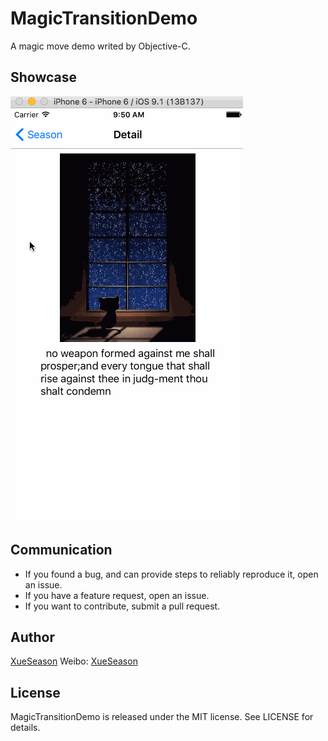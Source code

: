 # MagicTransitionDemo

A magic move demo writed by Objective-C.

## Showcase

![image](https://github.com/XueSeason/MagicTransitionDemo/blob/master/demo.gif)

## Communication

- If you found a bug, and can provide steps to reliably reproduce it, open an issue.
- If you have a feature request, open an issue.
- If you want to contribute, submit a pull request.

## Author

[XueSeason](https://github.com/xueseason)
Weibo: [XueSeason](http://weibo.com/smartseason)

## License

MagicTransitionDemo is released under the MIT license. See LICENSE for details.